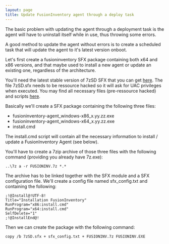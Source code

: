 ```yaml
---
layout: page
title: Update FusionInventory agent through a deploy task
---
```


The basic problem with updating the agent through a deployment task is the agent will have to uninstall itself while in use, thus throwing some errors.

A good method to update the agent without errors is to create a scheduled task that will update the agent to it's latest version onboot.

Let's first create a fusioninventory SFX package containing both x64 and x86 versions, and that maybe used to install a new agent or update an existing one, regardless of the architecture.

You'll need the latest stable version of 7zSD SFX that you can get [here](http://7zsfx.info/en/).
The file 7zSD.sfx needs to be ressource hacked so it will ask for UAC privileges when executed.
You may find all necessary files (pre-ressource hacked) and scripts [here](http://www.netpower.fr).

Basically we'll create a SFX package containing the following three files:
* fusioninventory-agent_windows-x86_x.yy.zz.exe
* fusioninventory-agent_windows-x64_x.yy.zz.exe
* install.cmd

The install.cmd script will contain all the necessary information to install / update a FusionInventory Agent (see below).

You'll have to create a 7zip archive of those three files with the following command (providing you already have 7z.exe):

    ..\7z a -r FUSIONINV.7z *.*

The archive has to be linked together with the SFX module and a SFX configuration file. 
We'll create a config file named sfx_config.txt and containing the following:

    ;!@Install@!UTF-8!
    Title="Installation FusionInventory"
    RunProgram="x86:install.cmd" 
    RunProgram="x64:install.cmd" 
    SelfDelete="1"
    ;!@InstallEnd@!

Then we can create the package with the following command:

    copy /b 7zSD.sfx + sfx_config.txt + FUSIONINV.7z FUSIONINV.EXE

